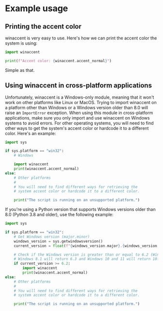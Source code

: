 # Example usage

## Printing the accent color
winaccent is very easy to use. Here's how we can print the accent color the system is using:

```python
import winaccent

print(f"Accent color: {winaccent.accent_normal}")
```

Simple as that.


## Using winaccent in cross-platform applications
Unfortunately, winaccent is a Windows-only module, meaning that it won't work on other platforms like Linux or MacOS. Trying to import winaccent on a platform other than Windows or a Windows version older than 8.0 will raise an `ImportError` exception. When using this module in cross-platform applications, make sure you only import and use winaccent on Windows systems to avoid errors. For other operating systems, you will need to find other ways to get the system's accent color or hardcode it to a different color. Here's an example:

```python
import sys

if sys.platform == "win32":
    # Windows

    import winaccent
    print(winaccent.accent_normal)
else:
    # Other platforms
    #
    # You will need to find different ways for retrieving the
    # system accent color or hardcode it to a different color.

    print("The script is running on an unsupported platform.")
```

If you're using a Python version that supports Windows versions older than 8.0 (Python 3.8 and older), use the following example:

```python
import sys

if sys.platform == "win32":
    # Get Windows version (major.minor)
    windows_version = sys.getwindowsversion()
    current_version = float(f"{windows_version.major}.{windows_version.minor}")

    # Check if the Windows version is greater than or equal to 6.2 (Windows 8.0)
    # Windows 8.1 will return 6.3 and Windows 10 and 11 will return 10.0
    if current_version >= 6.2:
        import winaccent
        print(winaccent.accent_normal)
else:
    # Other platforms
    #
    # You will need to find different ways for retrieving the
    # system accent color or hardcode it to a different color.

    print("The script is running on an unsupported platform.")
```